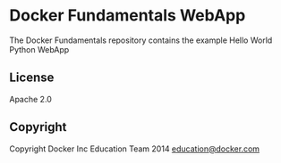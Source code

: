 Docker Fundamentals WebApp
==========================

The Docker Fundamentals repository contains the example Hello World Python WebApp

## License

Apache 2.0

## Copyright


Copyright Docker Inc Education Team 2014 <education@docker.com>
